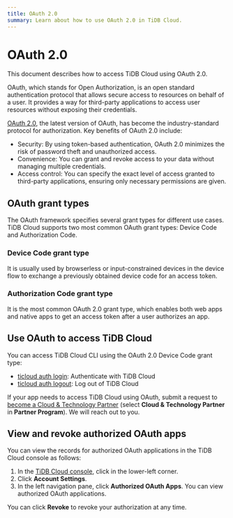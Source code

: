 ```yaml
---
title: OAuth 2.0
summary: Learn about how to use OAuth 2.0 in TiDB Cloud.
---
```


# OAuth 2.0

This document describes how to access TiDB Cloud using OAuth 2.0.

OAuth, which stands for Open Authorization, is an open standard authentication protocol that allows secure access to resources on behalf of a user. It provides a way for third-party applications to access user resources without exposing their credentials.

[OAuth 2.0](https://oauth.net/2/), the latest version of OAuth, has become the industry-standard protocol for authorization. Key benefits of OAuth 2.0 include:

- Security: By using token-based authentication, OAuth 2.0 minimizes the risk of password theft and unauthorized access.
- Convenience: You can grant and revoke access to your data without managing multiple credentials.
- Access control: You can specify the exact level of access granted to third-party applications, ensuring only necessary permissions are given.

## OAuth grant types

The OAuth framework specifies several grant types for different use cases. TiDB Cloud supports two most common OAuth grant types: Device Code and Authorization Code.

### Device Code grant type

It is usually used by browserless or input-constrained devices in the device flow to exchange a previously obtained device code for an access token.

### Authorization Code grant type

It is the most common OAuth 2.0 grant type, which enables both web apps and native apps to get an access token after a user authorizes an app.

## Use OAuth to access TiDB Cloud

You can access TiDB Cloud CLI using the OAuth 2.0 Device Code grant type:

- [ticloud auth login](/tidb-cloud/ticloud-auth-login.md): Authenticate with TiDB Cloud
- [ticloud auth logout](/tidb-cloud/ticloud-auth-logout.md): Log out of TiDB Cloud

If your app needs to access TiDB Cloud using OAuth, submit a request to [become a Cloud & Technology Partner](https://www.pingcap.com/partners/become-a-partner/) (select **Cloud & Technology Partner** in **Partner Program**). We will reach out to you.

## View and revoke authorized OAuth apps

You can view the records for authorized OAuth applications in the TiDB Cloud console as follows:

1. In the [TiDB Cloud console](https://console.tidb.io/), click <MDSvgIcon name="icon-top-account-settings" /> in the lower-left corner.
2. Click **Account Settings**.
3. In the left navigation pane, click **Authorized OAuth Apps**. You can view authorized OAuth applications.

You can click **Revoke** to revoke your authorization at any time.
